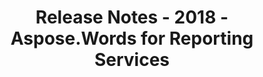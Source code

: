 ﻿---
title: Release Notes - 2018 - Aspose.Words for Reporting Services
articleTitle: Release Notes - 2018
linktitle: Release Notes - 2018
description: "Release Notes - 2018 – learn about the latest updates and fixes."
type: docs
weight: 20
url: /reportingservices/release-notes-2018/
---


